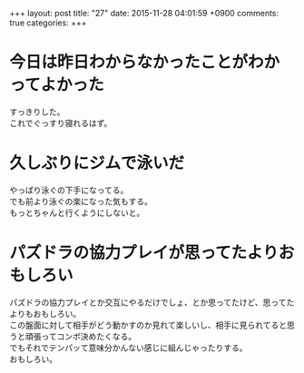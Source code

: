 +++
layout: post
title: "27"
date: 2015-11-28 04:01:59 +0900
comments: true
categories: 
+++

今日は昨日わからなかったことがわかってよかった
===
すっきりした。  
これでぐっすり寝れるはず。

久しぶりにジムで泳いだ
===
やっぱり泳ぐの下手になってる。  
でも前より泳ぐの楽になった気もする。  
もっとちゃんと行くようにしないと。

パズドラの協力プレイが思ってたよりおもしろい
===
パズドラの協力プレイとか交互にやるだけでしょ、とか思ってたけど、思ってたよりもおもしろい。  
この盤面に対して相手がどう動かすのか見れて楽しいし、相手に見られてると思うと頑張ってコンボ決めたくなる。  
でもそれでテンパッて意味分かんない感じに組んじゃったりする。  
おもしろい。
